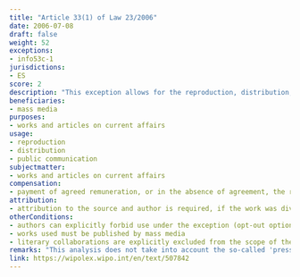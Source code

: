 ```yaml
---
title: "Article 33(1) of Law 23/2006"
date: 2006-07-08
draft: false
weight: 52
exceptions:
- info53c-1
jurisdictions:
- ES
score: 2
description: "This exception allows for the reproduction, distribution, and public communication by mass media of works and articles on current affairs published by mass media unless the rightsholder has originally stated reservation of rights. 'Literary collaborations' are explicitly excluded from the scope of the exception. The provision requires attribution to the source and author (if the work was divulged bearing a signature) as well as the payment of agreed remuneration, or in the absence of agreement, the remuneration deemed equitable."
beneficiaries:
- mass media
purposes: 
- works and articles on current affairs
usage:
- reproduction 
- distribution
- public communication
subjectmatter:
- works and articles on current affairs
compensation:
- payment of agreed remuneration, or in the absence of agreement, the remuneration deemed equitable
attribution: 
- attribution to the source and author is required, if the work was divulged bearing a signature
otherConditions: 
- authors can explicitly forbid use under the exception (opt-out option)
- works used must be published by mass media
- literary collaborations are explicitly excluded from the scope of the exception
remarks: "This analysis does not take into account the so-called 'press clippings' exception under the second part of art. 32(1) of the Spanish law ('_Periodic compilations made in the form of reviews or press reviews will be considered citations_') and the so-called 'Google tax' (art.32(2), applicable to both search engines and content aggregation), as they do not comply with the requirements of the first hypothesis of art. 5(3)(d) of the Infosoc Directive, thus cannot be deemed to implement it.<br /><br />The exception applies to neighbouring rights on the basis of the general provision of Art. 132 of the Law."
link: https://wipolex.wipo.int/en/text/507842
---
```

